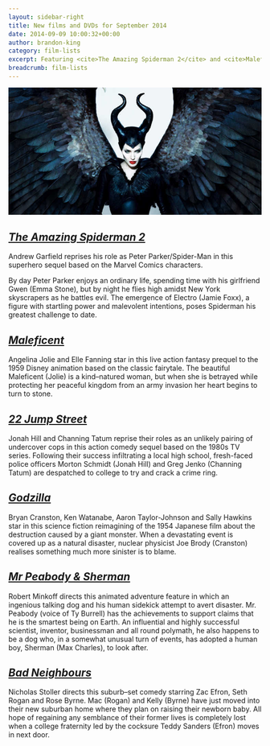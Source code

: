 ```yaml
---
layout: sidebar-right
title: New films and DVDs for September 2014
date: 2014-09-09 10:00:32+00:00
author: brandon-king
category: film-lists
excerpt: Featuring <cite>The Amazing Spiderman 2</cite> and <cite>Maleficent</cite>.
breadcrumb: film-lists
---
```

![Maleficent](/images/featured/featured-maleficent.jpg)

## [<cite>The Amazing Spiderman 2</cite>](https://suffolk.spydus.co.uk/cgi-bin/spydus.exe/ENQ/OPAC/BIBENQ/64462991?QRY=CTIBIB%3C%20IRN%285561715%29&QRYTEXT=The%20amazing%20Spider-Man%202%20[videorecording])

Andrew Garfield reprises his role as Peter Parker/Spider-Man in this superhero sequel based on the Marvel Comics characters.

By day Peter Parker enjoys an ordinary life, spending time with his girlfriend Gwen (Emma Stone), but by night he flies high amidst New York skyscrapers as he battles evil. The emergence of Electro (Jamie Foxx), a figure with startling power and malevolent intentions, poses Spiderman his greatest challenge to date.

## [<cite>Maleficent</cite>](https://suffolk.spydus.co.uk/cgi-bin/spydus.exe/ENQ/OPAC/BIBENQ/64465018?QRY=CTIBIB%3C%20IRN%2823698477%29&QRYTEXT=Maleficent%20[videorecording])

Angelina Jolie and Elle Fanning star in this live action fantasy prequel to the 1959 Disney animation based on the classic fairytale. The beautiful Maleficent (Jolie) is a kind–natured woman, but when she is betrayed while protecting her peaceful kingdom from an army invasion her heart begins to turn to stone.

## [<cite>22 Jump Street</cite>](https://suffolk.spydus.co.uk/cgi-bin/spydus.exe/ENQ/OPAC/BIBENQ/64466722?QRY=CTIBIB%3C%20IRN%285604726%29&QRYTEXT=22%20Jump%20Street%20[videorecording])

Jonah Hill and Channing Tatum reprise their roles as an unlikely pairing of undercover cops in this action comedy sequel based on the 1980s TV series. Following their success infiltrating a local high school, fresh-faced police officers Morton Schmidt (Jonah Hill) and Greg Jenko (Channing Tatum) are despatched to college to try and crack a crime ring.

## [<cite>Godzilla</cite>](https://suffolk.spydus.co.uk/cgi-bin/spydus.exe/ENQ/OPAC/BIBENQ/64468215?QRY=CTIBIB%3C%20IRN%2816111510%29&QRYTEXT=Godzilla%20[videorecording])

Bryan Cranston, Ken Watanabe, Aaron Taylor-Johnson and Sally Hawkins star in this science fiction reimagining of the 1954 Japanese film about the destruction caused by a giant monster. When a devastating event is covered up as a natural disaster, nuclear physicist Joe Brody (Cranston) realises something much more sinister is to blame.

## [<cite>Mr Peabody & Sherman</cite>](https://suffolk.spydus.co.uk/cgi-bin/spydus.exe/ENQ/OPAC/BIBENQ/64468824?QRY=CTIBIB%3C%20IRN%285624750%29&QRYTEXT=Mr.%20Peabody%20and%20Sherman%20[videorecording])

Robert Minkoff directs this animated adventure feature in which an ingenious talking dog and his human sidekick attempt to avert disaster. Mr. Peabody (voice of Ty Burrell) has the achievements to support claims that he is the smartest being on Earth. An influential and highly successful scientist, inventor, businessman and all round polymath, he also happens to be a dog who, in a somewhat unusual turn of events, has adopted a human boy, Sherman (Max Charles), to look after.

## [<cite>Bad Neighbours</cite>](https://suffolk.spydus.co.uk/cgi-bin/spydus.exe/ENQ/OPAC/BIBENQ/64469733?QRY=CTIBIB%3C%20IRN%2838358974%29&QRYTEXT=Bad%20neighbours%20[videorecording])

Nicholas Stoller directs this suburb–set comedy starring Zac Efron, Seth Rogan and Rose Byrne. Mac (Rogan) and Kelly (Byrne) have just moved into their new suburban home where they plan on raising their newborn baby. All hope of regaining any semblance of their former lives is completely lost when a college fraternity led by the cocksure Teddy Sanders (Efron) moves in next door.
